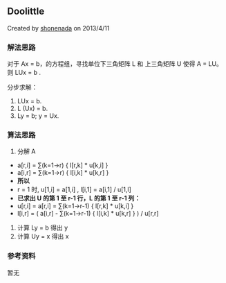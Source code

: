 ## Doolittle

Created by [shonenada](https://github.com/shonenada) on 2013/4/11
 
### 解法思路

对于 Ax = b，的方程组，寻找单位下三角矩阵 L 和 上三角矩阵 U 使得 A = LU。则 LUx = b .

分步求解：

 1. LUx = b.
 1. L (Ux) = b. 
 1. Ly = b; y = Ux.

### 算法思路
 1. 分解 A
  * a[r,i] = ∑(k=1->r) { l[r,k] * u[k,i] }
  * a[i,r] = ∑(k=1->r) { l[i,k] * u[k,r] }
  * **所以**
  * r = 1 时, u[1,i] = a[1,i]  , l[i,1] = a[i,1] / u[1,l]
  * **已求出 U 的第 1 至 r-1 行，L 的第 1 至 r-1 列：**
  * u[r,i] = a[r,i] = ∑(k=1->r-1) { l[r,k] * u[k,i] }
  * l[i,r] = ( a[i,r] - ∑(k=1->r-1) { l[i,k] * u[k,r] } ) / u[r,r]
 1. 计算 Ly = b 得出 y
 1. 计算 Uy = x 得出 x

### 参考资料
 暂无
 
